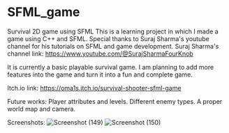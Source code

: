 # SFML_game
Survival 2D game using SFML
This is a learning project in which I made a game using C++ and SFML.
Special thanks to Suraj Sharma's youtube channel for his tutorials on SFML and game development.
Suraj Sharma's channel link: https://www.youtube.com/@SurajSharmaFourKnob

It is currently a basic playable survival game. I am planning to add more features into the game and turn it into a fun and complete game.

Itch.io link: https://oma1s.itch.io/survival-shooter-sfml-game

Future works:
Player attributes and levels.
Different enemy types.
A proper world map and camera.

Screenshots:
![Screenshot (149)](https://github.com/OMA1s/SFML_game/assets/47072049/dfb2ce8f-faba-40f3-8718-1cb5a5402199)
![Screenshot (150)](https://github.com/OMA1s/SFML_game/assets/47072049/a43c1c02-61c8-4ba3-8574-21a33ea4139d)
